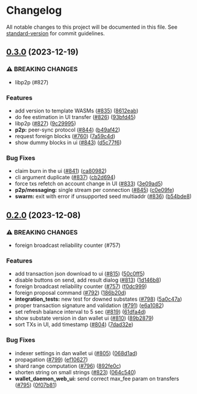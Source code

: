 # Changelog

All notable changes to this project will be documented in this file. See [standard-version](https://github.com/conventional-changelog/standard-version) for commit guidelines.

## [0.3.0](https://github.com/tari-project/tari-dan/compare/v0.2.0...v0.3.0) (2023-12-19)


### ⚠ BREAKING CHANGES

* libp2p (#827)

### Features

* add version to template WASMs ([#835](https://github.com/tari-project/tari-dan/issues/835)) ([8612eab](https://github.com/tari-project/tari-dan/commit/8612eab9a1e6a713b04f86e624c5501fcf1c1808))
* do fee estimation in UI transfer ([#826](https://github.com/tari-project/tari-dan/issues/826)) ([93bfd45](https://github.com/tari-project/tari-dan/commit/93bfd452bd33fe8138d98df164bddbe7642ed650))
* libp2p ([#827](https://github.com/tari-project/tari-dan/issues/827)) ([9c29995](https://github.com/tari-project/tari-dan/commit/9c29995cf0e3f5e7bbb875ea20e02dfa20eab540))
* **p2p:** peer-sync protocol ([#844](https://github.com/tari-project/tari-dan/issues/844)) ([b49af42](https://github.com/tari-project/tari-dan/commit/b49af421ec3cb72af6df42a952e26eeb4c286c03))
* request foreign blocks ([#760](https://github.com/tari-project/tari-dan/issues/760)) ([7a59c4d](https://github.com/tari-project/tari-dan/commit/7a59c4d4d2f3d3dcf55880e9a3fd12a5a73dc25e))
* show dummy blocks in ui ([#843](https://github.com/tari-project/tari-dan/issues/843)) ([d5c77f6](https://github.com/tari-project/tari-dan/commit/d5c77f6e2dbcaa9518343bc453df77c56924e219))


### Bug Fixes

* claim burn in the ui ([#841](https://github.com/tari-project/tari-dan/issues/841)) ([ca80982](https://github.com/tari-project/tari-dan/commit/ca80982672e4849f52ee5befca8e5e2e7106a003))
* cli argument duplicate ([#837](https://github.com/tari-project/tari-dan/issues/837)) ([cb2d694](https://github.com/tari-project/tari-dan/commit/cb2d694feb259683a0c58697b6d37d55c6a91867))
* force txs refetch on account change in UI ([#833](https://github.com/tari-project/tari-dan/issues/833)) ([3e09ad5](https://github.com/tari-project/tari-dan/commit/3e09ad5a2bb00dc4e309a9874f968cd17c34f7ed))
* **p2p/messaging:** single stream per connection ([#845](https://github.com/tari-project/tari-dan/issues/845)) ([c0e09fe](https://github.com/tari-project/tari-dan/commit/c0e09fefffaee7666c55c36025c039026109f21d))
* **swarm:** exit with error if unsupported seed multiaddr ([#836](https://github.com/tari-project/tari-dan/issues/836)) ([b54bde8](https://github.com/tari-project/tari-dan/commit/b54bde8178883a49038aa9b0ce6f57450e7184d6))

## [0.2.0](https://github.com/tari-project/tari-dan/compare/v0.1.1...v0.2.0) (2023-12-08)


### ⚠ BREAKING CHANGES

* foreign broadcast reliability counter (#757)

### Features

* add transaction json download to ui ([#815](https://github.com/tari-project/tari-dan/issues/815)) ([50c0ff5](https://github.com/tari-project/tari-dan/commit/50c0ff5e5bacbcc2deb221b0cd55f42f61174551))
* disable buttons on send, add result dialog ([#813](https://github.com/tari-project/tari-dan/issues/813)) ([1d146b8](https://github.com/tari-project/tari-dan/commit/1d146b8190696b58dab6dbdae6abe8132319ea97))
* foreign broadcast reliability counter ([#757](https://github.com/tari-project/tari-dan/issues/757)) ([f0dc999](https://github.com/tari-project/tari-dan/commit/f0dc99954f634a8ac995a65bf06837edacede808))
* foreign proposal command ([#792](https://github.com/tari-project/tari-dan/issues/792)) ([186b20d](https://github.com/tari-project/tari-dan/commit/186b20d338cd3ee2c152037a6f4ba806148e44eb))
* **integration_tests:** new test for downed substates ([#798](https://github.com/tari-project/tari-dan/issues/798)) ([5a0c47a](https://github.com/tari-project/tari-dan/commit/5a0c47af80c5690869be218afdb1415742be4317))
* proper transaction signature and validation ([#791](https://github.com/tari-project/tari-dan/issues/791)) ([e6a1082](https://github.com/tari-project/tari-dan/commit/e6a108215c6e88a1e79738914aa89489836faf9f))
* set refresh balance interval to 5 sec ([#819](https://github.com/tari-project/tari-dan/issues/819)) ([61dfa4d](https://github.com/tari-project/tari-dan/commit/61dfa4d996854910712b050970fdbc5c18496942))
* show substate version in dan wallet ui ([#810](https://github.com/tari-project/tari-dan/issues/810)) ([89b2879](https://github.com/tari-project/tari-dan/commit/89b287987109b26da70eed596185145d9f4afe24))
* sort TXs in UI, add timestamp ([#804](https://github.com/tari-project/tari-dan/issues/804)) ([7dad32e](https://github.com/tari-project/tari-dan/commit/7dad32ec1e8cac548b88d1d0bd4e4fe41d0db89a))


### Bug Fixes

* indexer settings in dan wallet ui ([#805](https://github.com/tari-project/tari-dan/issues/805)) ([068d1ad](https://github.com/tari-project/tari-dan/commit/068d1ad1a3cd4b9eb1a378694dc9714febca1b85))
* propagation ([#799](https://github.com/tari-project/tari-dan/issues/799)) ([ef10627](https://github.com/tari-project/tari-dan/commit/ef10627ea77af78d9c4799dd115b164f2507e942))
* shard range computation ([#796](https://github.com/tari-project/tari-dan/issues/796)) ([892fe0c](https://github.com/tari-project/tari-dan/commit/892fe0ce871e6c1a8a9f70d9c51ec196f86cd175))
* shorten string on small strings ([#823](https://github.com/tari-project/tari-dan/issues/823)) ([064c540](https://github.com/tari-project/tari-dan/commit/064c54067ce09b798022bda2e0bdcbbe7a31bb8e))
* **wallet_daemon_web_ui:** send correct max_fee param on transfers ([#795](https://github.com/tari-project/tari-dan/issues/795)) ([0f07b81](https://github.com/tari-project/tari-dan/commit/0f07b8161ce6493d76d549fc2fd1b8dd9d38dfd2))
